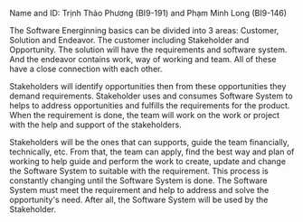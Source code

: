 Name and ID: Trịnh Thảo Phương (BI9-191) and Phạm Minh Long (BI9-146)

The Software Energinning basics can be divided into 3 areas: Customer, Solution and Endeavor. The customer including Stakeholder and Opportunity. The solution will have the requirements and software system. And the endeavor contains work, way of working and team. All of these have a close connection with each other. 

Stakeholders will identify opportunities then from these opportunities they demand requirements. Stakeholder uses and consumes Software System to helps to address opportunities and fulfills the requirements for the product. When the requirement is done, the team will work on the work or project with the help and support of the stakeholders.

Stakeholders will be the ones that can supports, guide the team financially, technically, etc. 
From that, the team can apply, find the best way and plan of working to help guide and perform the work to create, update and change the Software System to suitable with the requirement.
This process is constantly changing until the Software System is done. The Software System must meet the requirement and help to address and solve the opportunity's need. After all, the Software System will be used by the Stakeholder.
